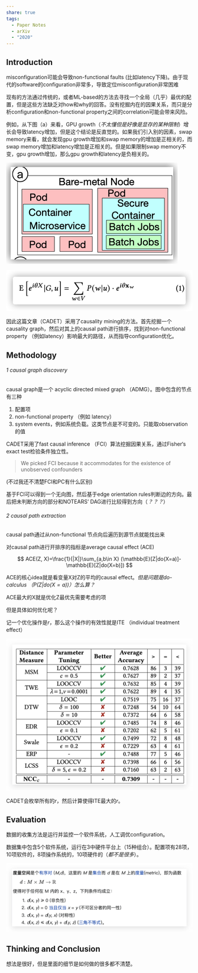 ```yaml
---
share: true
tags:
  - Paper Notes
  - arXiv
  - "2020"
---
```



## Introduction

misconfiguration可能会导致non-functional faults (比如latency下降)。由于现代的software的configuration非常多，导致定位misconfiguration非常困难

现有的方法通过传统的，或者ML-based的方法去寻找一个全局（几乎）最优的配置，但是这些方法缺乏对how和why的回答。没有挖掘内在的因果关系，而只是分析configuration和non-functional property之间的correlation可能会带来风险。

例如，从下图（a）来看，GPU growth（*不太懂但是好像是显存的某种限制*）增长会导致latency增加，但是这个结论是反直觉的。如果我们引入别的因素，swap memory来看，就会发现gpu growth增加和swap memory的增加是正相关的，而swap memory增加和latency增加是正相关的。但是如果限制swap memory不变，gpu growth增加，那么gpu growth和latency是负相关的。

![Untitled](../../attachments/Untitled.png)

![Untitled 1](../../attachments/Untitled%201.png)

因此这篇文章（CADET）采用了causality mining的方法。首先挖掘一个causality graph，然后对其上的causal path进行排序，找到对non-functional property （例如latency）影响最大的路径，从而指导configuration优化。

## Methodology

###### 1 causal graph discovery

causal graph是一个 acyclic directed mixed graph （ADMG）。图中包含的节点有三种

1. 配置项
2. non-functional property （例如 latency）
3. system events，例如系统负载。这类节点是不可变的。只能取observation的值

CADET采用了fast causal inference （FCI）算法挖掘因果关系，通过Fisher‘s exact test检验条件独立性。

> We picked FCI because it accommodates for the existence of unobserved confounders
> 

(不过我还不清楚FCI和PC有什么区别)

基于FCI可以得到一个无向图，然后基于edge orientation rules判断边的方向。最后把未判断方向的部分和NOTEARS’ DAG进行比较得到方向（*？？？*）

###### 2 causal path extraction

causal path通过从non-functional 节点向后遍历到源节点就能找出来

对causal path进行开排序的指标是average causal effect (ACE)

$$
ACE(Z, X)=\frac{1}{|X|}\sum_{a,b\in X} (\mathbb{E}[Z|do(X=a)]-\mathbb{E}[Z|do(X=b)])
$$

ACE的核心idea就是看变量X对Z的平均的causal effect。*但是问题是do-calculus （$P(Z|do(X=a))$）怎么算？*

ACE最大的X就是优化Z最优先需要考虑的项

但是具体如何优化呢？

记一个优化操作是$r$，那么这个操作的有效性就是ITE （individual treatment effect）

![Untitled 2](../../attachments/Untitled%202.png)

CADET会枚举所有的$r$，然后计算使得ITE最大的$r$。

## Evaluation

数据的收集方法是运行并监控一个软件系统，人工调优configuration。

数据集中包含5个软件系统，运行在3中硬件平台上（15种组合）。配置项有28项，10项软件的，8项操作系统的，10项硬件的（*都不是很多*）。

![Untitled 3](../../attachments/Untitled%203.png)

## Thinking and Conclusion

想法是很好，但是里面的细节是如何做的很多都不清楚。